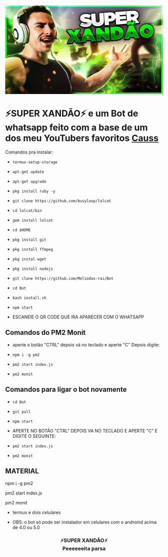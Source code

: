 <p align="center" height="300" width="300">
	<img src="./image/xandao2.jpg">
</p>

<h1>⚡SUPER XANDÃO⚡ e um Bot de whatsapp feito com a base de um dos meu YouTubers favoritos <a href="https://youtube.com/CaussZ"> Causs </a></h1>

Comandos pra instalar:

* `termux-setup-storage`

* `apt-get update `

* `apt-get upgrade `

* `pkg install ruby -y`

* `git clone https://github.com/busyloop/lolcat`

* `cd lolcat/bin`

* `gem install lolcat`

* `cd $HOME`

* `pkg install git `

* `pkg install ffmpeg `

* `pkg instal wget `

* `pkg install nodejs `

* `git clone https://github.com/Meliodas-rai/Bot `

* `cd Bot `

* `bash install.sh `

* `npm start `

* ESCANEIE O QR CODE QUE IRA APARECER COM O WHATSAPP 

## Comandos do PM2 Monit

* aperte o botão "CTRL" depois vá no teclado e aperte "C" Depois digite:

* `npm i -g pm2 `

* `pm2 start index.js `

* `pm2 monit `

## Comandos para ligar o bot novamente

* `cd Bot`

* `git pull `

* `npm start `

* APERTE NO BOTÂO "CTRL" DEPOIS VA NO TECLADO E APERTE "C" E DIGITE O SEGUINTE:

* `pm2 start index.js `

* `pm2 monit `

## MATERIAL

npm i -g pm2

pm2 start index.js

pm2 monit

* termux e dois celulares 

* OBS: o bot só pode ser instalador em celulares com o androind acima de 4.0 ou 5.0

<h3 align="center">⚡SUPER XANDÃO⚡<br>Peeeeeeita parsa</br></h3>
